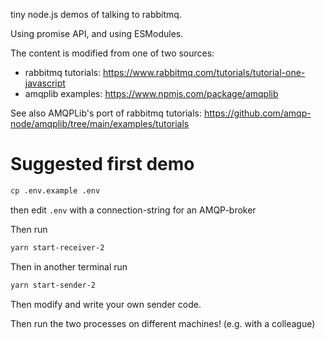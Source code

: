 tiny node.js demos of talking to rabbitmq.

Using promise API, and using ESModules.

The content is modified from one of two sources:

-   rabbitmq tutorials: https://www.rabbitmq.com/tutorials/tutorial-one-javascript
-   amqplib examples: https://www.npmjs.com/package/amqplib

See also AMQPLib's port of rabbitmq tutorials: https://github.com/amqp-node/amqplib/tree/main/examples/tutorials

# Suggested first demo

```bash
cp .env.example .env
```

then edit `.env` with a connection-string for an AMQP-broker

Then run

```bash
yarn start-receiver-2
```

Then in another terminal run

```bash
yarn start-sender-2
```

Then modify and write your own sender code.

Then run the two processes on different machines! (e.g. with a colleague)
